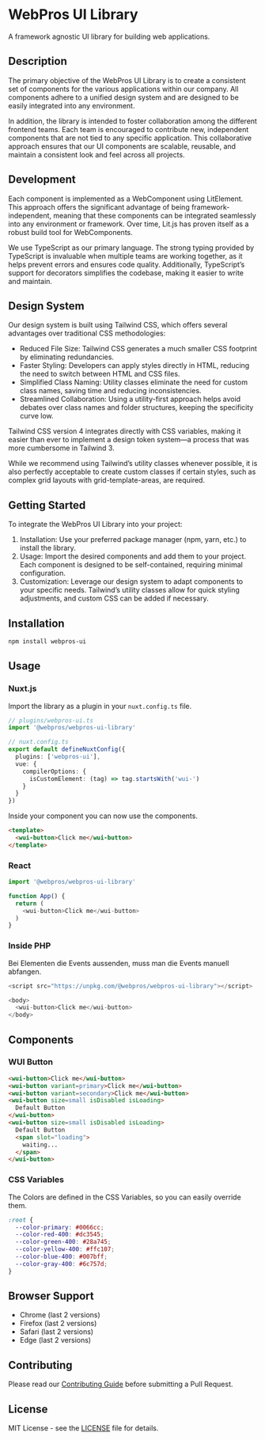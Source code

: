 # WebPros UI Library
A framework agnostic UI library for building web applications.

## Description

The primary objective of the WebPros UI Library is to create a consistent set of components for the various applications within our company. All components adhere to a unified design system and are designed to be easily integrated into any environment.

In addition, the library is intended to foster collaboration among the different frontend teams. Each team is encouraged to contribute new, independent components that are not tied to any specific application. This collaborative approach ensures that our UI components are scalable, reusable, and maintain a consistent look and feel across all projects.

## Development

Each component is implemented as a WebComponent using LitElement. This approach offers the significant advantage of being framework-independent, meaning that these components can be integrated seamlessly into any environment or framework. Over time, Lit.js has proven itself as a robust build tool for WebComponents.

We use TypeScript as our primary language. The strong typing provided by TypeScript is invaluable when multiple teams are working together, as it helps prevent errors and ensures code quality. Additionally, TypeScript’s support for decorators simplifies the codebase, making it easier to write and maintain.

## Design System

Our design system is built using Tailwind CSS, which offers several advantages over traditional CSS methodologies:
- Reduced File Size: Tailwind CSS generates a much smaller CSS footprint by eliminating redundancies.
- Faster Styling: Developers can apply styles directly in HTML, reducing the need to switch between HTML and CSS files.
- Simplified Class Naming: Utility classes eliminate the need for custom class names, saving time and reducing inconsistencies.
- Streamlined Collaboration: Using a utility-first approach helps avoid debates over class names and folder structures, keeping the specificity curve low.

Tailwind CSS version 4 integrates directly with CSS variables, making it easier than ever to implement a design token system—a process that was more cumbersome in Tailwind 3.

While we recommend using Tailwind’s utility classes whenever possible, it is also perfectly acceptable to create custom classes if certain styles, such as complex grid layouts with grid-template-areas, are required.

## Getting Started

To integrate the WebPros UI Library into your project:
1.	Installation: Use your preferred package manager (npm, yarn, etc.) to install the library.
2.	Usage: Import the desired components and add them to your project. Each component is designed to be self-contained, requiring minimal configuration.
3.	Customization: Leverage our design system to adapt components to your specific needs. Tailwind’s utility classes allow for quick styling adjustments, and custom CSS can be added if necessary.



## Installation

```bash
npm install webpros-ui
```

## Usage

### Nuxt.js 
Import the library as a plugin in your `nuxt.config.ts` file.

```typescript
// plugins/webpros-ui.ts
import '@webpros/webpros-ui-library'
```

```typescript
// nuxt.config.ts
export default defineNuxtConfig({
  plugins: ['webpros-ui'],
  vue: {
    compilerOptions: {
      isCustomElement: (tag) => tag.startsWith('wui-')
    }
  }
})
```

Inside your component you can now use the components.

```html
<template>
  <wui-button>Click me</wui-button>
</template>
```

### React
```typescript
import '@webpros/webpros-ui-library'

function App() {
  return (
    <wui-button>Click me</wui-button>
  )
}
```

### Inside PHP
Bei Elementen die Events aussenden, muss man die Events manuell abfangen.

```php
<script src="https://unpkg.com/@webpros/webpros-ui-library"></script>

<body>
  <wui-button>Click me</wui-button>
</body>
```

## Components

### WUI Button

```html
<wui-button>Click me</wui-button>
<wui-button variant=primary>Click me</wui-button>
<wui-button variant=secondary>Click me</wui-button>
<wui-button size=small isDisabled isLoading>
  Default Button
</wui-button>
<wui-button size=small isDisabled isLoading>
  Default Button
  <span slot="loading">
    waiting...
  </span>
</wui-button>

```

### CSS Variables
The Colors are defined in the CSS Variables, so you can easily override them.

```css
:root {
  --color-primary: #0066cc;
  --color-red-400: #dc3545;
  --color-green-400: #28a745;
  --color-yellow-400: #ffc107;
  --color-blue-400: #007bff;
  --color-gray-400: #6c757d;
}
```

## Browser Support
- Chrome (last 2 versions)
- Firefox (last 2 versions)
- Safari (last 2 versions)
- Edge (last 2 versions)

## Contributing
Please read our [Contributing Guide](CONTRIBUTING.md) before submitting a Pull Request.

## License
MIT License - see the [LICENSE](LICENSE) file for details.
